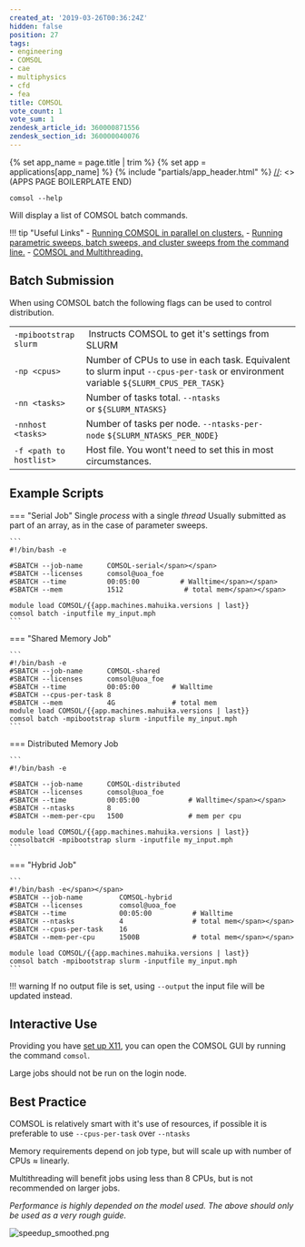 ```yaml
---
created_at: '2019-03-26T00:36:24Z'
hidden: false
position: 27
tags:
- engineering
- COMSOL
- cae
- multiphysics
- cfd
- fea
title: COMSOL
vote_count: 1
vote_sum: 1
zendesk_article_id: 360000871556
zendesk_section_id: 360000040076
---
```



[//]: <> (APPS PAGE BOILERPLATE START)
{% set app_name = page.title | trim %}
{% set app = applications[app_name] %}
{% include "partials/app_header.html" %}
[//]: <> (APPS PAGE BOILERPLATE END)
``` sl
comsol --help
```

Will display a list of COMSOL batch commands.

!!! tip "Useful Links"
     -   [Running COMSOL in parallel on
         clusters.](https://www.comsol.com/support/knowledgebase/1001/)
     -   [Running parametric sweeps, batch sweeps, and cluster sweeps from
         the command
         line.](https://www.comsol.com/support/knowledgebase/1250/)
     -   [COMSOL and
         Multithreading.](https://www.comsol.com/support/knowledgebase/1096/)

## Batch Submission

When using COMSOL batch the following flags can be used to control
distribution. 

|                         |                                                                                                                                  |
|-------------------------|----------------------------------------------------------------------------------------------------------------------------------|
| `-mpibootstrap slurm`   |  Instructs COMSOL to get it's settings from SLURM                                                                                |
| `-np <cpus>`            | Number of CPUs to use in each task. Equivalent to slurm input `--cpus-per-task` or environment variable `${SLURM_CPUS_PER_TASK}` |
| `-nn <tasks>`           | Number of tasks total. `--ntasks` or `${SLURM_NTASKS}`                                                                           |
| `-nnhost <tasks>`       | Number of tasks per node. `--ntasks-per-node` `${SLURM_NTASKS_PER_NODE}`                                                         |
| `-f <path to hostlist>` | Host file. You wont't need to set this in most circumstances.                                                                    |

## Example Scripts

=== "Serial Job"
    Single *process* with a single *thread*
    Usually submitted as part of an array, as in the case of parameter
sweeps.
    
    ```
    #!/bin/bash -e
    
    #SBATCH --job-name      COMSOL-serial</span></span>
    #SBATCH --licenses      comsol@uoa_foe
    #SBATCH --time          00:05:00          # Walltime</span></span>
    #SBATCH --mem           1512               # total mem</span></span>

    module load COMSOL/{{app.machines.mahuika.versions | last}}
    comsol batch -inputfile my_input.mph
    ```

=== "Shared Memory Job"

    ```
    #!/bin/bash -e
    #SBATCH --job-name      COMSOL-shared
    #SBATCH --licenses      comsol@uoa_foe
    #SBATCH --time          00:05:00        # Walltime
    #SBATCH --cpus-per-task 8
    #SBATCH --mem           4G              # total mem
    module load COMSOL/{{app.machines.mahuika.versions | last}}
    comsol batch -mpibootstrap slurm -inputfile my_input.mph 
    ```
    
=== Distributed Memory Job
    
    ```
    #!/bin/bash -e
    
    #SBATCH --job-name      COMSOL-distributed
    #SBATCH --licenses      comsol@uoa_foe
    #SBATCH --time          00:05:00            # Walltime</span></span>
    #SBATCH --ntasks        8         
    #SBATCH --mem-per-cpu   1500                # mem per cpu
    
    module load COMSOL/{{app.machines.mahuika.versions | last}}
    comsolbatcH -mpibootstrap slurm -inputfile my_input.mph
    ```
    
=== "Hybrid Job"

    ```
    #!/bin/bash -e</span></span>
    #SBATCH --job-name         COMSOL-hybrid
    #SBATCH --licenses         comsol@uoa_foe
    #SBATCH --time             00:05:00          # Walltime
    #SBATCH --ntasks           4                 # total mem</span></span>
    #SBATCH --cpus-per-task    16
    #SBATCH --mem-per-cpu      1500B             # total mem</span></span>
 
    module load COMSOL/{{app.machines.mahuika.versions | last}}
    comsol batch -mpibootstrap slurm -inputfile my_input.mph
    ```
    
!!! warning
     If no output file is set, using `--output` the input file will be
     updated instead.

## Interactive Use

Providing you have [set up
X11](../../Scientific_Computing/Terminal_Setup/X11_on_NeSI.md), you can
open the COMSOL GUI by running the command `comsol`.

Large jobs should not be run on the login node.

## Best Practice

COMSOL is relatively smart with it's use of resources, if possible it is
preferable to use `--cpus-per-task` over `--ntasks`

Memory requirements depend on job type, but will scale up with number of CPUs
  ≈ linearly.

  Multithreading will benefit jobs using less than
  8 CPUs, but is not recommended on larger
  jobs.

*Performance is highly depended on the model used. The above should only be used as a very rough guide.*


  <img src="https://support.nesi.org.nz/hc/article_attachments/360002021216/speedup_smoothed.png" alt="speedup_smoothed.png">
